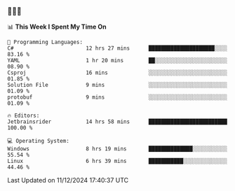 ### 👋👋👋
<!--START_SECTION:waka-->
📊 **This Week I Spent My Time On** 

```text
💬 Programming Languages: 
C#                       12 hrs 27 mins      █████████████████████░░░░   83.16 % 
YAML                     1 hr 20 mins        ██░░░░░░░░░░░░░░░░░░░░░░░   08.90 % 
Csproj                   16 mins             ░░░░░░░░░░░░░░░░░░░░░░░░░   01.85 % 
Solution File            9 mins              ░░░░░░░░░░░░░░░░░░░░░░░░░   01.09 % 
protobuf                 9 mins              ░░░░░░░░░░░░░░░░░░░░░░░░░   01.09 % 

🔥 Editors: 
Jetbrainsrider           14 hrs 58 mins      █████████████████████████   100.00 % 

💻 Operating System: 
Windows                  8 hrs 19 mins       ██████████████░░░░░░░░░░░   55.54 % 
Linux                    6 hrs 39 mins       ███████████░░░░░░░░░░░░░░   44.46 % 
```


 Last Updated on 11/12/2024 17:40:37 UTC
<!--END_SECTION:waka-->
